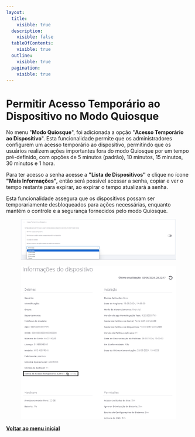 ```yaml
---
layout:
  title:
    visible: true
  description:
    visible: false
  tableOfContents:
    visible: true
  outline:
    visible: true
  pagination:
    visible: true
---
```


# Permitir Acesso Temporário ao Dispositivo no Modo Quiosque

No menu "**Modo Quiosque**", foi adicionada a opção "**Acesso Temporário ao Dispositivo**". Esta funcionalidade permite que os administradores configurem um acesso temporário ao dispositivo, permitindo que os usuários realizem ações importantes fora do modo Quiosque por um tempo pré-definido, com opções de 5 minutos (padrão), 10 minutos, 15 minutos, 30 minutos e 1 hora.

Para ter acesso a senha acesse a **"Lista de Dispositivos"** e clique no ícone **"Mais Informações",** então será possível acessar a senha, copiar e ver o tempo restante para expirar, ao expirar o tempo atualizará a senha.

Esta funcionalidade assegura que os dispositivos possam ser temporariamente desbloqueados para ações necessárias, enquanto mantém o controle e a segurança fornecidos pelo modo Quiosque.

<figure><img src="../../.gitbook/assets/image (8) (1) (1).png" alt=""><figcaption></figcaption></figure>

<figure><img src="../../.gitbook/assets/Captura de tela 2024-06-03 180813 (1).png" alt=""><figcaption></figcaption></figure>

[**Voltar ao menu inicial**](./)
